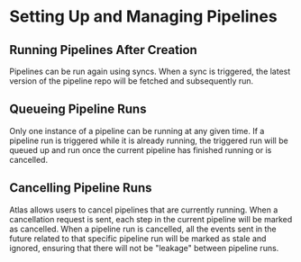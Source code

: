 # Setting Up and Managing Pipelines

## Running Pipelines After Creation

Pipelines can be run again using syncs. When a sync is triggered, the latest version of the pipeline repo will be fetched and subsequently run.

## Queueing Pipeline Runs

Only one instance of a pipeline can be running at any given time. If a pipeline run is triggered while it is already running, the triggered run will be queued up and run once the current pipeline has finished running or is cancelled.

## Cancelling Pipeline Runs

Atlas allows users to cancel pipelines that are currently running. When a cancellation request is sent, each step in the current pipeline will be marked as cancelled. When a pipeline run is cancelled, all the events sent in the future related to that specific pipeline run will be marked as stale and ignored, ensuring that there will not be "leakage" between pipeline runs.
